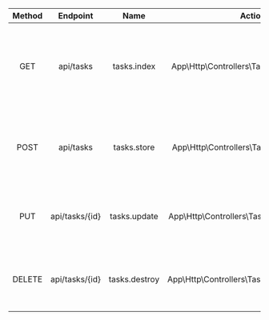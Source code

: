 |     Method     |       Endpoint   |     Name      |                   Action                    |     Description    |
| :------------: | :--------------: | :-----------: | :-----------------------------------------: | :--------:         |
|      GET       |    api/tasks     |  tasks.index  |  App\Http\Controllers\TaskController@index  |tasksテーブルの全レコードを取得する。TopPageでタスク一覧を表示する
|      POST      |    api/tasks     |  tasks.store  |  App\Http\Controllers\TaskController@store  |tasksテーブルにレコードを新規作成する。タスクの新規追加
|      PUT       | api/tasks/{id}   | tasks.update  | App\Http\Controllers\TaskController@update  |tasksテーブルのidのレコードを更新する。タスクの編集
|     DELETE     | api/tasks/{id}   | tasks.destroy | App\Http\Controllers\TaskController@destroy |tasksテーブルのidのレコードを削除する。タスクの削除
